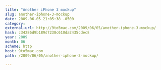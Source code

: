 ```yaml
---
title: "Another iPhone 3 mockup"
slug: another-iphone-3-mockup
date: 2009-06-05 21:05:38 -0500
category: 
external-url: http://9to5mac.com/2009/06/05/another-iphone-3-mockup/
hash: c34286d9b189d7238c610da2435cdec8
year: 2009
month: 06
scheme: http
host: 9to5mac.com
path: /2009/06/05/another-iphone-3-mockup/

---
```



